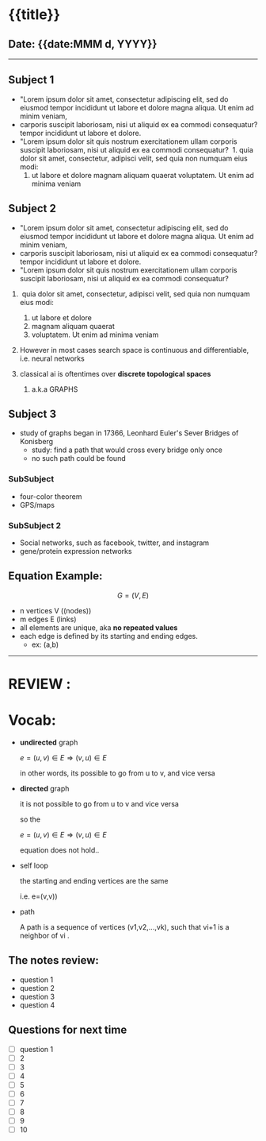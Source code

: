  # {{title}}

## Date: {{date:MMM d, YYYY}}

---

## Subject 1

- "Lorem ipsum dolor sit amet, consectetur adipiscing elit, sed do eiusmod tempor incididunt ut labore et dolore magna aliqua. Ut enim ad minim veniam,
- carporis suscipit laboriosam, nisi ut aliquid ex ea commodi consequatur? tempor incididunt ut labore et dolore.
- "Lorem ipsum dolor sit quis nostrum exercitationem ullam corporis suscipit laboriosam, nisi ut aliquid ex ea commodi consequatur?
 1. quia dolor sit amet, consectetur, adipisci velit, sed quia non numquam eius modi:
    1. ut labore et dolore 
    magnam aliquam quaerat
    voluptatem. Ut enim ad minima veniam


## Subject 2

- "Lorem ipsum dolor sit amet, consectetur adipiscing elit, sed do eiusmod tempor incididunt ut labore et dolore magna aliqua. Ut enim ad minim veniam,
- carporis suscipit laboriosam, nisi ut aliquid ex ea commodi consequatur? tempor incididunt ut labore et dolore.
- "Lorem ipsum dolor sit quis nostrum exercitationem ullam corporis suscipit laboriosam, nisi ut aliquid ex ea commodi consequatur?
1.  quia dolor sit amet, consectetur, adipisci velit, sed quia non numquam eius modi:
    1. ut labore et dolore 
    2. magnam aliquam quaerat
    3. voluptatem. Ut enim ad minima veniam

1. However in most cases search space is continuous and differentiable, i.e. neural networks
2.  classical ai is oftentimes over **discrete topological spaces**
    1. a.k.a GRAPHS
    

## Subject 3

- study of graphs began in 17366, Leonhard Euler's Sever Bridges of Konisberg
    - study: find a path that would cross every bridge only once
    - no such path could be found

### SubSubject

- four-color theorem
- GPS/maps

### SubSubject 2

- Social networks, such as facebook, twitter, and instagram
- gene/protein expression networks

## Equation Example:

$$
G = (V,E)
$$

- n vertices V ((nodes))
- m edges E (links)
- all elements are unique, aka **no repeated values**
- each edge is defined by its starting and ending edges.
    - ex: (a,b)

--- 

# REVIEW :

# Vocab:

- **undirected** graph
    
    $e =(u,v)∈ E ⇒ (v,u)∈ E$
    
    in other words, its possible to go from u to v, and vice versa
    
- **directed** graph
    
    it is not possible to go from u to v and vice versa
    
    so the 
    
    $e =(u,v)∈ E ⇒ (v,u)∈ E$
    
    equation does not hold..
    
- self loop
    
    the starting and ending vertices are the same 
    
    i.e. e=(v,v))
    
- path
    
    A path is a sequence of vertices (v1,v2,...,vk), such that vi+1 is a neighbor of vi .
    


## The notes review:

- question 1
- question 2
- question 3
- question 4

## Questions for next time

- [ ]  question 1
- [ ]  2
- [ ]  3
- [ ]  4
- [ ]  5
- [ ]  6
- [ ]  7
- [ ]  8
- [ ]  9
- [ ]  10
